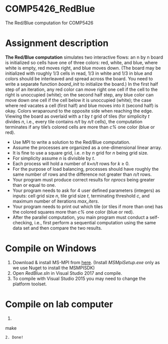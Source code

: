 # COMP5426_RedBlue
The Red/Blue computation for COMP5426

# Assignment description
**The Red/Blue computation** simulates two interactive flows: an n by n board is initialized so cells
have one of three colors: red, white, and blue, where white is empty, red moves right, and blue
moves down. (The board may be initialized with roughly 1/3 cells in read, 1/3 in white and 1/3 in
blue and colors should be interleaved and spread across the board. You need to write a separate
function *board_init* to initialize the board.) In the first half step of an iteration, any red color
can move right one cell if the cell to the right is unoccupied (white); on the second half step,
any blue color can move down one cell if the cell below it is unoccupied (white); the case where
red vacates a cell (first half) and blue moves into it (second half) is okay.  Colors wraparound
to the opposite side when reaching the edge. Viewing the board as overlaid with a *t* by *t* grid of
tiles (for simplicity *t* divides *n*, i.e., every tile contains *n/t* by *n/t* cells), the computation
terminates if any tile’s colored cells are more than *c%* one color (blue or red).

- Use MPI to write a solution to the Red/Blue computation.
- Assume the processes are organized as a one-dimensional linear array.
- It is fine to use a square grid, i.e. *n* by *n* grid for *n* being grid size.
- For simplicity assume *n* is divisible by *t*.
- Each process will hold a number of *k×n/t* rows for *k* ≥ 0.
- For the purpose of load balancing, processes should have roughly the same number of rows and
the difference not greater than *n/t* rows.
- Your program must produce correct results for *nprocs* being greater than or equal to one.
- Your program needs to ask for 4 user defined parameters (integers) as inputs: cell grid size *n*,
tile grid size *t*, terminating threshold *c*, and maximum number of iterations *max_iters*.
- Your program needs to print out which tile (or tiles if more than one) has the colored squares
more than *c%* one color (blue or red).
- After the parallel computation, you main program must conduct a self-checking, i.e., first
perform a sequential computation using the same data set and then compare the two results.

# Compile on Windows
1. Download & install MS-MPI from [here](http://go.microsoft.com/FWLink/p/?LinkID=389556).
(Install *MSMpiSetup.exe* only as we use Nuget to install the MSMPISDK)
2. Open *RedBlue.sln* in Visual Studio 2017 and compile.
3. To compile with Visual Studio 2015 you may need to change the platform toolset.

# Compile on lab computer
1. ```bash
make
```
2. Done!
